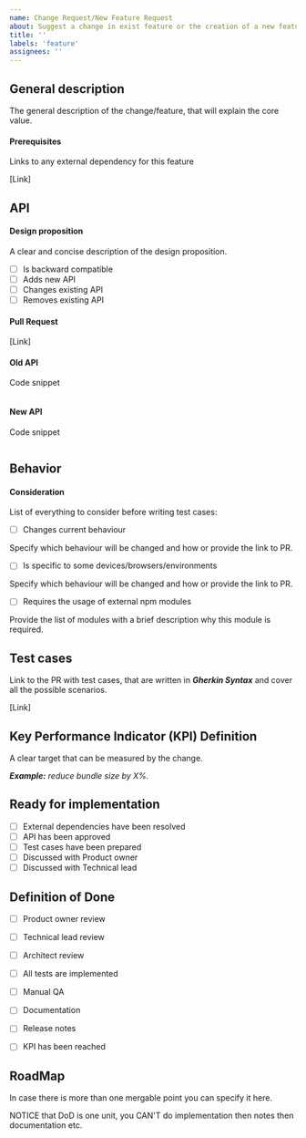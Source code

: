 ```yaml
---
name: Change Request/New Feature Request
about: Suggest a change in exist feature or the creation of a new feature
title: ''
labels: 'feature'
assignees: ''
---
```


## General description
The general description of the change/feature, that will explain the core value.
#### Prerequisites

Links to any external dependency for this feature

[Link]

## API

#### Design proposition

A clear and concise description of the design proposition.

- [ ] Is backward compatible
- [ ] Adds new API
- [ ] Changes existing API
- [ ] Removes existing API

#### Pull Request

[Link]

#### Old API

Code snippet

```typescript
```

#### New API

Code snippet

```typescript
```

## Behavior

#### Consideration

List of everything to consider before writing test cases:

- [ ] Changes current behaviour

Specify which behaviour will be changed and how or provide the link to PR.

- [ ] Is specific to some devices/browsers/environments

Specify which behaviour will be changed and how or provide the link to PR.

- [ ] Requires the usage of external npm modules

Provide the list of modules with a brief description why this module is required.

<!-- 
Describe the feature behavior the best you can using gherkin feature file 
Link to PR or Gherkin snippet
-->

## Test cases

Link to the PR with test cases, that are written in _**Gherkin Syntax**_ and cover all the possible scenarios.

[Link]

## Key Performance Indicator (KPI) Definition

A clear target that can be measured by the change.

_**Example:** reduce bundle size by X%._

## Ready for implementation

-[ ] External dependencies have been resolved
-[ ] API has been approved
-[ ] Test cases have been prepared
-[ ] Discussed with Product owner
-[ ] Discussed with Technical lead

## Definition of Done

-[ ] Product owner review

-[ ] Technical lead review

-[ ] Architect review

-[ ] All tests are implemented <!-- automatic testing -->

-[ ] Manual QA

-[ ] Documentation

-[ ] Release notes

-[ ] KPI has been reached

## RoadMap

In case there is more than one mergable point you can specify it here.

NOTICE that DoD is one unit, you CAN'T do implementation then notes then documentation etc.
